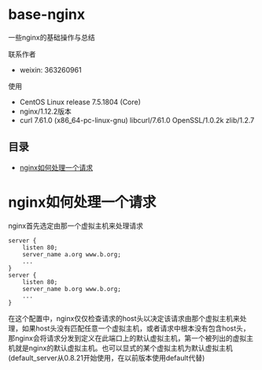 base-nginx
=======================

一些nginx的基础操作与总结

联系作者
- weixin: 363260961

使用
- CentOS Linux release 7.5.1804 (Core)
- nginx/1.12.2版本
- curl 7.61.0 (x86_64-pc-linux-gnu) libcurl/7.61.0 OpenSSL/1.0.2k zlib/1.2.7

## 目录
* [nginx如何处理一个请求](#nginx如何处理一个请求)


# nginx如何处理一个请求

nginx首先选定由那一个虚拟主机来处理请求
```nginx
server {
    listen 80;
    server_name a.org www.b.org;
    ...
}
server {
    listen 80;
    server_name b.org www.b.org;
    ...
}
```
在这个配置中，nginx仅仅检查请求的host头以决定该请求由那个虚拟主机来处理，如果host头没有匹配任意一个虚拟主机，或者请求中根本没有包含host头，那nginx会将请求分发到定义在此端口上的默认虚拟主机，第一个被列出的虚拟主机就是nginx的默认虚拟主机。也可以显式的某个虚拟主机为默认虚拟主机(default_server从0.8.21开始使用，在以前版本使用default代替)
